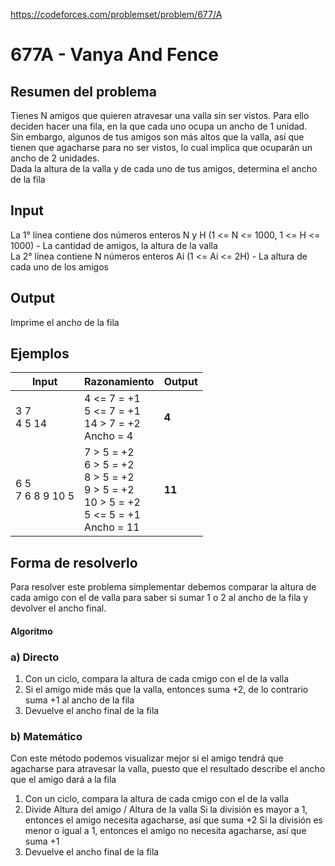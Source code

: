 https://codeforces.com/problemset/problem/677/A

# 677A - Vanya And Fence

## Resumen del problema
Tienes N amigos que quieren atravesar una valla sin ser vistos. Para ello deciden hacer una fila, en la que cada uno ocupa un ancho de 1 unidad. \
Sin embargo, algunos de tus amigos son más altos que la valla, así que tienen que agacharse para no ser vistos, lo cual implica que ocuparán un ancho de 2 unidades. \
Dada la altura de la valla y de cada uno de tus amigos, determina el ancho de la fila

## Input
La 1° línea contiene dos números enteros N y H (1 <= N <= 1000, 1 <= H <= 1000) - La cantidad de amigos, la altura de la valla \
La 2° línea contiene N números enteros Ai (1 <= Ai <= 2H) - La altura de cada uno de los amigos

## Output
Imprime el ancho de la fila

## Ejemplos
| Input                 | Razonamiento  | Output    |
| ------------------    | :------------ | --------- |
| 3 7 <br> 4 5 14       | 4 <= 7 = +1 <br> 5 <= 7 = +1 <br> 14 > 7 = +2 <br> Ancho = 4 | **4**   |
| 6 5 <br> 7 6 8 9 10 5 | 7 > 5 = +2 <br> 6 > 5 = +2 <br> 8 > 5 = +2 <br> 9 > 5 = +2 <br> 10 > 5 = +2 <br> 5 <= 5 = +1 <br> Ancho = 11  | **11**    |

## Forma de resolverlo
Para resolver este problema simplementar debemos comparar la altura de cada amigo con el de valla para saber si sumar 1 o 2 al ancho de la fila y devolver el ancho final.

#### Algoritmo
### a) Directo
1) Con un ciclo, compara la altura de cada cmigo con el de la valla
2) Si el amigo mide más que la valla, entonces suma +2, de lo contrario suma +1 al ancho de la fila
3) Devuelve el ancho final de la fila

### b) Matemático
Con este método podemos visualizar mejor si el amigo tendrá que agacharse para atravesar la valla, puesto que el resultado describe el ancho que el amigo dará a la fila
1) Con un ciclo, compara la altura de cada cmigo con el de la valla
2) Divide Altura del amigo / Altura de la valla
Si la división es mayor a 1, entonces el amigo necesita agacharse, así que suma +2
Si la división es menor o igual a 1, entonces el amigo no necesita agacharse, así que suma +1
3) Devuelve el ancho final de la fila 